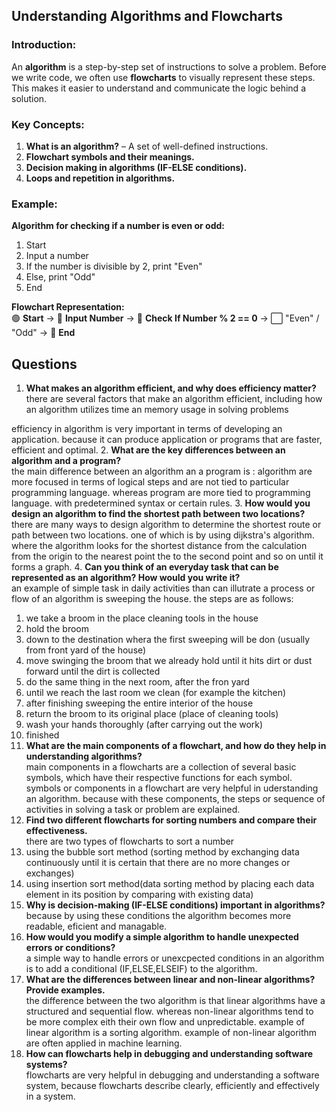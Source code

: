 
## **Understanding Algorithms and Flowcharts**  
### **Introduction:**  
An **algorithm** is a step-by-step set of instructions to solve a problem. Before we write code, we often use **flowcharts** to visually represent these steps. This makes it easier to understand and communicate the logic behind a solution.

### **Key Concepts:**  
1. **What is an algorithm?** – A set of well-defined instructions.  
2. **Flowchart symbols and their meanings.**  
3. **Decision making in algorithms (IF-ELSE conditions).**  
4. **Loops and repetition in algorithms.**  

### **Example:**  
**Algorithm for checking if a number is even or odd:**  
1. Start  
2. Input a number  
3. If the number is divisible by 2, print "Even"  
4. Else, print "Odd"  
5. End  

**Flowchart Representation:**  
🟢 **Start** → 🔷 **Input Number** → 🔲 **Check If Number % 2 == 0** → ⬜ "Even" / "Odd" → 🔴 **End**

## Questions
1. **What makes an algorithm efficient, and why does efficiency matter?**  
there are several factors that make an algorithm efficient, including how an algorithm utilizes time an memory usage in solving problems

efficiency in algorithm is very important in terms of developing an application. because it can produce application or programs that are faster, efficient and optimal.
2. **What are the key differences between an algorithm and a program?**  
the main difference between an algorithm an a program is :
algorithm are more focused in terms of logical steps and are not tied to particular programming language. whereas program are more tied to programming language. with predetermined syntax or certain rules.
3. **How would you design an algorithm to find the shortest path between two locations?**  
there are many ways to design algorithm to determine the shortest route or path between two locations. one of which is by using dijkstra's algorithm. where the algorithm looks for the shortest distance from the calculation from the origin to the nearest point the to the second point and so on until it forms a graph.
4. **Can you think of an everyday task that can be represented as an algorithm? How would you write it?**  
an example of simple task in daily activities than can illutrate a process or flow of an algorithm is sweeping the house.
the steps are as follows:
1. we take a broom in the place cleaning tools in the house
2. hold the broom
3. down to the destination whera the first sweeping will be don (usually from front yard of the house)
4. move swinging the broom that we already hold until it hits dirt or dust forward until the dirt is collected
5. do the same thing in the next room, after the fron yard
6. until we reach the last room we clean (for example the kitchen)
7. after finishing sweeping the entire interior of the house
8. return the broom to its original place (place of cleaning tools)
9. wash your hands thoroughly (after carrying out the work)
10. finished
5. **What are the main components of a flowchart, and how do they help in understanding algorithms?**  
main components in a flowcharts are a collection of several basic symbols, which have their respective functions for each symbol. symbols or components in a flowchart are very helpful in uderstanding an algorithm. because with these components, the steps or sequence of activities in solving a task or problem are explained.
6. **Find two different flowcharts for sorting numbers and compare their effectiveness.**  
there are two types of flowcharts to sort a number
1. using the bubble sort method (sorting method by exchanging data continuously until it is certain that there are no more changes or exchanges)    
2. using insertion sort method(data sorting method by placing each data element in its position by comparing with existing data)
7. **Why is decision-making (IF-ELSE conditions) important in algorithms?**  
because by using these conditions the algorithm becomes more readable, eficient and managable.
8. **How would you modify a simple algorithm to handle unexpected errors or conditions?**  
a simple way to handle errors or unexcpected conditions in an algorithm is to add a conditional (IF,ELSE,ELSEIF) to the algorithm.
9. **What are the differences between linear and non-linear algorithms? Provide examples.**  
the difference between the two algorithm is that linear algorithms have a structured and sequential flow. whereas non-linear algorithms tend to be more complex eith their own flow and unpredictable.
example of linear algorithm is a sorting algorithm. example of non-linear algorithm are often applied in machine learning.
10. **How can flowcharts help in debugging and understanding software systems?**  
flowcharts are very helpful in debugging and understanding a software system, because flowcharts describe clearly, efficiently and effectively in a system.